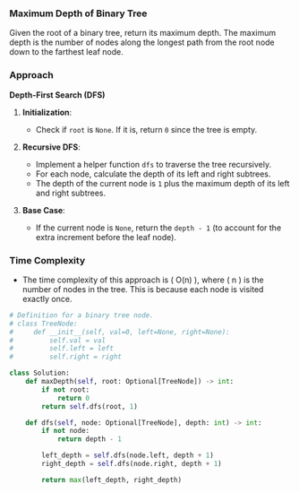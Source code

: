 
### Maximum Depth of Binary Tree

Given the root of a binary tree, return its maximum depth. The maximum depth is the number of nodes along the longest path from the root node down to the farthest leaf node.

### Approach

**Depth-First Search (DFS)**

1. **Initialization**:
   - Check if `root` is `None`. If it is, return `0` since the tree is empty.

2. **Recursive DFS**:
   - Implement a helper function `dfs` to traverse the tree recursively.
   - For each node, calculate the depth of its left and right subtrees.
   - The depth of the current node is `1` plus the maximum depth of its left and right subtrees.

3. **Base Case**:
   - If the current node is `None`, return the `depth - 1` (to account for the extra increment before the leaf node).

### Time Complexity

- The time complexity of this approach is \( O(n) \), where \( n \) is the number of nodes in the tree. This is because each node is visited exactly once.

```python
# Definition for a binary tree node.
# class TreeNode:
#     def __init__(self, val=0, left=None, right=None):
#         self.val = val
#         self.left = left
#         self.right = right

class Solution:
    def maxDepth(self, root: Optional[TreeNode]) -> int:
        if not root:
            return 0
        return self.dfs(root, 1)

    def dfs(self, node: Optional[TreeNode], depth: int) -> int:
        if not node:
            return depth - 1

        left_depth = self.dfs(node.left, depth + 1)
        right_depth = self.dfs(node.right, depth + 1)

        return max(left_depth, right_depth)
```
